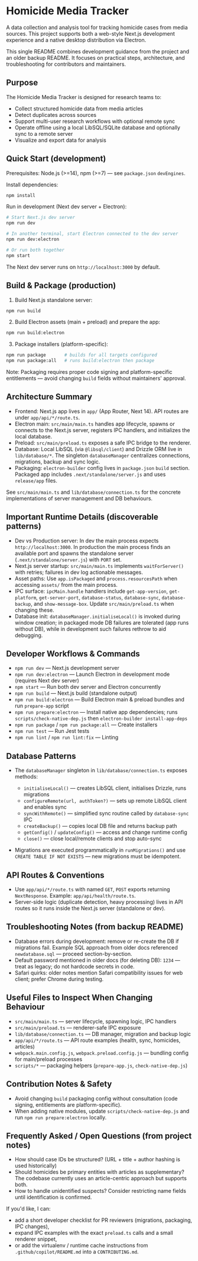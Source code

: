 # Homicide Media Tracker

A data collection and analysis tool for tracking homicide cases from media sources. This project supports both a web-style Next.js development experience and a native desktop distribution via Electron.

This single README combines development guidance from the project and an older backup README. It focuses on practical steps, architecture, and troubleshooting for contributors and maintainers.

## Purpose

The Homicide Media Tracker is designed for research teams to:
- Collect structured homicide data from media articles
- Detect duplicates across sources
- Support multi-user research workflows with optional remote sync
- Operate offline using a local LibSQL/SQLite database and optionally sync to a remote server
- Visualize and export data for analysis

## Quick Start (development)

Prerequisites: Node.js (>=14), npm (>=7) — see `package.json` `devEngines`.

Install dependencies:

```bash
npm install
```

Run in development (Next dev server + Electron):

```bash
# Start Next.js dev server
npm run dev

# In another terminal, start Electron connected to the dev server
npm run dev:electron

# Or run both together
npm start
```

The Next dev server runs on `http://localhost:3000` by default.

## Build & Package (production)

1. Build Next.js standalone server:

```bash
npm run build
```

2. Build Electron assets (main + preload) and prepare the app:

```bash
npm run build:electron
```

3. Package installers (platform-specific):

```bash
npm run package       # builds for all targets configured
npm run package:all   # runs build:electron then package
```

Note: Packaging requires proper code signing and platform-specific entitlements — avoid changing `build` fields without maintainers' approval.

## Architecture Summary

- Frontend: Next.js app lives in `app/` (App Router, Next 14). API routes are under `app/api/*/route.ts`.
- Electron main: `src/main/main.ts` handles app lifecycle, spawns or connects to the Next.js server, registers IPC handlers, and initializes the local database.
- Preload: `src/main/preload.ts` exposes a safe IPC bridge to the renderer.
- Database: Local LibSQL (via `@libsql/client`) and Drizzle ORM live in `lib/database/*`. The singleton `databaseManager` centralizes connections, migrations, backup and sync logic.
- Packaging: `electron-builder` config lives in `package.json` `build` section. Packaged app includes `.next/standalone/server.js` and uses `release/app` files.

See `src/main/main.ts` and `lib/database/connection.ts` for the concrete implementations of server management and DB behaviours.

## Important Runtime Details (discoverable patterns)

- Dev vs Production server: In dev the main process expects `http://localhost:3000`. In production the main process finds an available port and spawns the standalone server (`.next/standalone/server.js`) with `PORT` set.
- Next.js server startup: `src/main/main.ts` implements `waitForServer()` with retries; failures in dev log actionable messages.
- Asset paths: Use `app.isPackaged` and `process.resourcesPath` when accessing `assets/` from the main process.
- IPC surface: `ipcMain.handle` handlers include `get-app-version`, `get-platform`, `get-server-port`, `database-status`, `database-sync`, `database-backup`, and `show-message-box`. Update `src/main/preload.ts` when changing these.
- Database init: `databaseManager.initialiseLocal()` is invoked during window creation; in packaged mode DB failures are tolerated (app runs without DB), while in development such failures rethrow to aid debugging.

## Developer Workflows & Commands

- `npm run dev` — Next.js development server
- `npm run dev:electron` — Launch Electron in development mode (requires Next dev server)
- `npm start` — Run both dev server and Electron concurrently
- `npm run build` — Next.js build (standalone output)
- `npm run build:electron` — Build Electron main & preload bundles and run `prepare-app` script
- `npm run prepare:electron` — Install native app dependencies; runs `scripts/check-native-dep.js` then `electron-builder install-app-deps`
- `npm run package` / `npm run package:all` — Create installers
- `npm run test` — Run Jest tests
- `npm run lint` / `npm run lint:fix` — Linting

## Database Patterns

- The `databaseManager` singleton in `lib/database/connection.ts` exposes methods:
  - `initialiseLocal()` — creates LibSQL client, initialises Drizzle, runs migrations
  - `configureRemote(url, authToken?)` — sets up remote LibSQL client and enables sync
  - `syncWithRemote()` — simplified sync routine called by `database-sync` IPC
  - `createBackup()` — copies local DB file and returns backup path
  - `getConfig()` / `updateConfig()` — access and change runtime config
  - `close()` — close local/remote clients and stop auto-sync

- Migrations are executed programmatically in `runMigrations()` and use `CREATE TABLE IF NOT EXISTS` — new migrations must be idempotent.

## API Routes & Conventions

- Use `app/api/*/route.ts` with named `GET`, `POST` exports returning `NextResponse`. Example: `app/api/health/route.ts`.
- Server-side logic (duplicate detection, heavy processing) lives in API routes so it runs inside the Next.js server (standalone or dev).

## Troubleshooting Notes (from backup README)

- Database errors during development: remove or re-create the DB if migrations fail. Example SQL approach from older docs referenced `newdatabase.sql` — proceed section-by-section.
- Default password mentioned in older docs (for deleting DB): `1234` — treat as legacy; do not hardcode secrets in code.
- Safari quirks: older notes mention Safari compatibility issues for web client; prefer Chrome during testing.

## Useful Files to Inspect When Changing Behaviour

- `src/main/main.ts` — server lifecycle, spawning logic, IPC handlers
- `src/main/preload.ts` — renderer-safe IPC exposure
- `lib/database/connection.ts` — DB manager, migration and backup logic
- `app/api/*/route.ts` — API route examples (health, sync, homicides, articles)
- `webpack.main.config.js`, `webpack.preload.config.js` — bundling config for main/preload processes
- `scripts/*` — packaging helpers (`prepare-app.js`, `check-native-dep.js`)

## Contribution Notes & Safety

- Avoid changing `build` packaging config without consultation (code signing, entitlements are platform-specific).
- When adding native modules, update `scripts/check-native-dep.js` and run `npm run prepare:electron` locally.

## Frequently Asked / Open Questions (from project notes)

- How should case IDs be structured? (URL + title + author hashing is used historically)
- Should homicides be primary entities with articles as supplementary? The codebase currently uses an article-centric approach but supports both.
- How to handle unidentified suspects? Consider restricting name fields until identification is confirmed.

If you'd like, I can:
- add a short developer checklist for PR reviewers (migrations, packaging, IPC changes),
- expand IPC examples with the exact `preload.ts` calls and a small renderer snippet,
- or add the virtualenv / runtime cache instructions from `.github/copilot/README.md` into a `CONTRIBUTING.md`.

